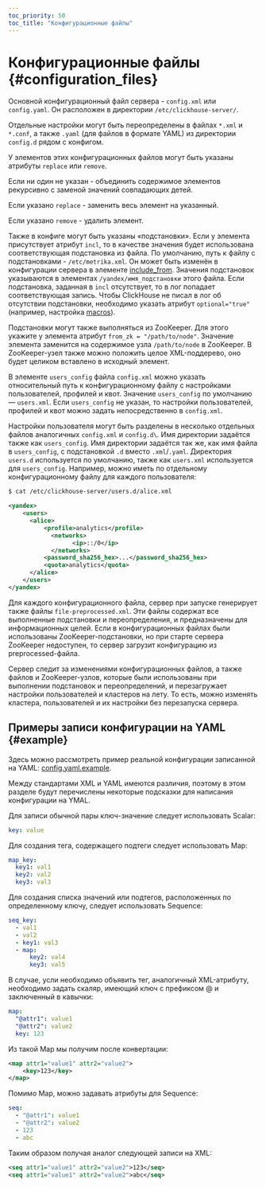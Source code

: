 ```yaml
---
toc_priority: 50
toc_title: "Конфигурационные файлы"
---
```



# Конфигурационные файлы {#configuration_files}

Основной конфигурационный файл сервера - `config.xml` или `config.yaml`. Он расположен в директории `/etc/clickhouse-server/`.

Отдельные настройки могут быть переопределены в файлах `*.xml` и `*.conf`, а также `.yaml` (для файлов в формате YAML) из директории `config.d` рядом с конфигом.

У элементов этих конфигурационных файлов могут быть указаны атрибуты `replace` или `remove`.

Если ни один не указан - объединить содержимое элементов рекурсивно с заменой значений совпадающих детей.

Если указано `replace` - заменить весь элемент на указанный.

Если указано `remove` - удалить элемент.

Также в конфиге могут быть указаны «подстановки». Если у элемента присутствует атрибут `incl`, то в качестве значения будет использована соответствующая подстановка из файла. По умолчанию, путь к файлу с подстановками - `/etc/metrika.xml`. Он может быть изменён в конфигурации сервера в элементе [include_from](server-configuration-parameters/settings.md#server_configuration_parameters-include_from). Значения подстановок указываются в элементах `/yandex/имя_подстановки` этого файла. Если подстановка, заданная в `incl` отсутствует, то в лог попадает соответствующая запись. Чтобы ClickHouse не писал в лог об отсутствии подстановки, необходимо указать атрибут `optional="true"` (например, настройка [macros](server-configuration-parameters/settings.md)).

Подстановки могут также выполняться из ZooKeeper. Для этого укажите у элемента атрибут `from_zk = "/path/to/node"`. Значение элемента заменится на содержимое узла `/path/to/node` в ZooKeeper. В ZooKeeper-узел также можно положить целое XML-поддерево, оно будет целиком вставлено в исходный элемент.

В элементе `users_config` файла `config.xml` можно указать относительный путь к конфигурационному файлу с настройками пользователей, профилей и квот. Значение `users_config` по умолчанию — `users.xml`. Если `users_config` не указан, то настройки пользователей, профилей и квот можно задать непосредственно в `config.xml`.

Настройки пользователя могут быть разделены в несколько отдельных файлов аналогичных `config.xml` и `config.d\`. Имя директории задаётся также как `users_config`.
Имя директории задаётся так же, как имя файла в `users_config`, с подстановкой `.d` вместо `.xml`/`.yaml`.
Директория `users.d` используется по умолчанию, также как `users.xml` используется для `users_config`.
Например, можно иметь по отдельному конфигурационному файлу для каждого пользователя:

``` bash
$ cat /etc/clickhouse-server/users.d/alice.xml
```

``` xml
<yandex>
    <users>
      <alice>
          <profile>analytics</profile>
            <networks>
                  <ip>::/0</ip>
            </networks>
          <password_sha256_hex>...</password_sha256_hex>
          <quota>analytics</quota>
      </alice>
    </users>
</yandex>
```

Для каждого конфигурационного файла, сервер при запуске генерирует также файлы `file-preprocessed.xml`. Эти файлы содержат все выполненные подстановки и переопределения, и предназначены для информационных целей. Если в конфигурационных файлах были использованы ZooKeeper-подстановки, но при старте сервера ZooKeeper недоступен, то сервер загрузит конфигурацию из preprocessed-файла.

Сервер следит за изменениями конфигурационных файлов, а также файлов и ZooKeeper-узлов, которые были использованы при выполнении подстановок и переопределений, и перезагружает настройки пользователей и кластеров на лету. То есть, можно изменять кластера, пользователей и их настройки без перезапуска сервера.

## Примеры записи конфигурации на YAML {#example}

Здесь можно рассмотреть пример реальной конфигурации записанной на YAML: [config.yaml.example](https://github.com/ClickHouse/ClickHouse/blob/master/programs/server/config.yaml.example).

Между стандартами XML и YAML имеются различия, поэтому в этом разделе будут перечислены некоторые подсказки для написания конфигурации на YMAL.

Для записи обычной пары ключ-значение следует использовать Scalar:
``` yaml
key: value
```

Для создания тега, содержащего подтеги следует использовать Map:
``` yaml
map_key:
  key1: val1
  key2: val2
  key3: val3
```

Для создания списка значений или подтегов, расположенных по определенному ключу, следует использовать Sequence:
``` yaml
seq_key:
  - val1
  - val2
  - key1: val3
  - map:
      key2: val4
      key3: val5
```

В случае, усли необходимо объявить тег, аналогичный XML-атрибуту, необходимо задать скаляр, имеющий ключ с префиксом @ и заключенный в кавычки:

``` yaml
map:
  "@attr1": value1
  "@attr2": value2
  key: 123
```

Из такой Map мы получим после конвертации:

``` xml
<map attr1="value1" attr2="value2">
    <key>123</key>
</map>
```

Помимо Map, можно задавать атрибуты для Sequence:

``` yaml
seq:
  - "@attr1": value1
  - "@attr2": value2
  - 123
  - abc
```

Таким образом получая аналог следующей записи на XML:

``` xml
<seq attr1="value1" attr2="value2">123</seq>
<seq attr1="value1" attr2="value2">abc</seq>
```
